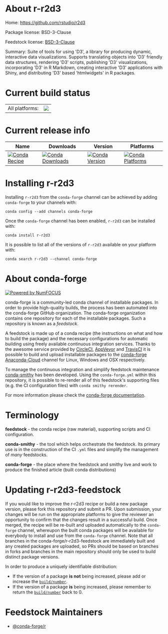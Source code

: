 About r-r2d3
============

Home: https://github.com/rstudio/r2d3

Package license: BSD-3-Clause

Feedstock license: [BSD-3-Clause](https://github.com/conda-forge/r-r2d3-feedstock/blob/master/LICENSE.txt)

Summary: Suite of tools for using 'D3', a library for producing dynamic, interactive data visualizations. Supports translating objects into 'D3' friendly data structures, rendering 'D3' scripts, publishing 'D3' visualizations, incorporating 'D3' in R Markdown, creating interactive 'D3' applications with Shiny, and distributing 'D3' based 'htmlwidgets' in R packages.

Current build status
====================


<table><tr><td>All platforms:</td>
    <td>
      <a href="https://dev.azure.com/conda-forge/feedstock-builds/_build/latest?definitionId=1497&branchName=master">
        <img src="https://dev.azure.com/conda-forge/feedstock-builds/_apis/build/status/r-r2d3-feedstock?branchName=master">
      </a>
    </td>
  </tr>
</table>

Current release info
====================

| Name | Downloads | Version | Platforms |
| --- | --- | --- | --- |
| [![Conda Recipe](https://img.shields.io/badge/recipe-r--r2d3-green.svg)](https://anaconda.org/conda-forge/r-r2d3) | [![Conda Downloads](https://img.shields.io/conda/dn/conda-forge/r-r2d3.svg)](https://anaconda.org/conda-forge/r-r2d3) | [![Conda Version](https://img.shields.io/conda/vn/conda-forge/r-r2d3.svg)](https://anaconda.org/conda-forge/r-r2d3) | [![Conda Platforms](https://img.shields.io/conda/pn/conda-forge/r-r2d3.svg)](https://anaconda.org/conda-forge/r-r2d3) |

Installing r-r2d3
=================

Installing `r-r2d3` from the `conda-forge` channel can be achieved by adding `conda-forge` to your channels with:

```
conda config --add channels conda-forge
```

Once the `conda-forge` channel has been enabled, `r-r2d3` can be installed with:

```
conda install r-r2d3
```

It is possible to list all of the versions of `r-r2d3` available on your platform with:

```
conda search r-r2d3 --channel conda-forge
```


About conda-forge
=================

[![Powered by NumFOCUS](https://img.shields.io/badge/powered%20by-NumFOCUS-orange.svg?style=flat&colorA=E1523D&colorB=007D8A)](http://numfocus.org)

conda-forge is a community-led conda channel of installable packages.
In order to provide high-quality builds, the process has been automated into the
conda-forge GitHub organization. The conda-forge organization contains one repository
for each of the installable packages. Such a repository is known as a *feedstock*.

A feedstock is made up of a conda recipe (the instructions on what and how to build
the package) and the necessary configurations for automatic building using freely
available continuous integration services. Thanks to the awesome service provided by
[CircleCI](https://circleci.com/), [AppVeyor](https://www.appveyor.com/)
and [TravisCI](https://travis-ci.com/) it is possible to build and upload installable
packages to the [conda-forge](https://anaconda.org/conda-forge)
[Anaconda-Cloud](https://anaconda.org/) channel for Linux, Windows and OSX respectively.

To manage the continuous integration and simplify feedstock maintenance
[conda-smithy](https://github.com/conda-forge/conda-smithy) has been developed.
Using the ``conda-forge.yml`` within this repository, it is possible to re-render all of
this feedstock's supporting files (e.g. the CI configuration files) with ``conda smithy rerender``.

For more information please check the [conda-forge documentation](https://conda-forge.org/docs/).

Terminology
===========

**feedstock** - the conda recipe (raw material), supporting scripts and CI configuration.

**conda-smithy** - the tool which helps orchestrate the feedstock.
                   Its primary use is in the construction of the CI ``.yml`` files
                   and simplify the management of *many* feedstocks.

**conda-forge** - the place where the feedstock and smithy live and work to
                  produce the finished article (built conda distributions)


Updating r-r2d3-feedstock
=========================

If you would like to improve the r-r2d3 recipe or build a new
package version, please fork this repository and submit a PR. Upon submission,
your changes will be run on the appropriate platforms to give the reviewer an
opportunity to confirm that the changes result in a successful build. Once
merged, the recipe will be re-built and uploaded automatically to the
`conda-forge` channel, whereupon the built conda packages will be available for
everybody to install and use from the `conda-forge` channel.
Note that all branches in the conda-forge/r-r2d3-feedstock are
immediately built and any created packages are uploaded, so PRs should be based
on branches in forks and branches in the main repository should only be used to
build distinct package versions.

In order to produce a uniquely identifiable distribution:
 * If the version of a package **is not** being increased, please add or increase
   the [``build/number``](https://conda.io/docs/user-guide/tasks/build-packages/define-metadata.html#build-number-and-string).
 * If the version of a package **is** being increased, please remember to return
   the [``build/number``](https://conda.io/docs/user-guide/tasks/build-packages/define-metadata.html#build-number-and-string)
   back to 0.

Feedstock Maintainers
=====================

* [@conda-forge/r](https://github.com/conda-forge/r/)

